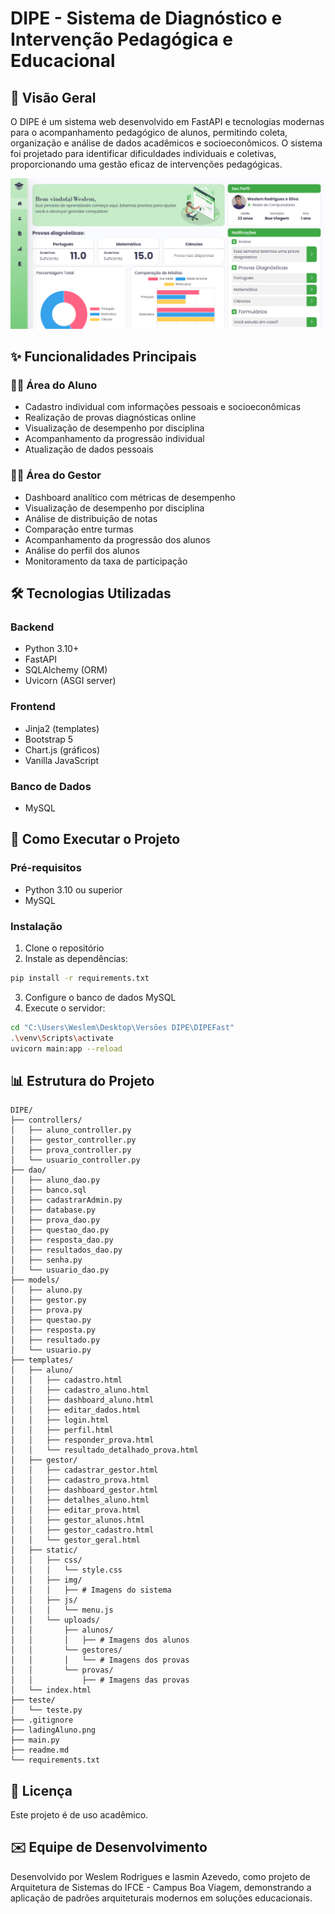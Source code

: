 # DIPE - Sistema de Diagnóstico e Intervenção Pedagógica e Educacional

## 📌 Visão Geral
O DIPE é um sistema web desenvolvido em FastAPI e tecnologias modernas para o acompanhamento pedagógico de alunos, permitindo coleta, organização e análise de dados acadêmicos e socioeconômicos. O sistema foi projetado para identificar dificuldades individuais e coletivas, proporcionando uma gestão eficaz de intervenções pedagógicas.

![Tela Aluno](ladingAluno.png)

## ✨ Funcionalidades Principais

### 👨‍🎓 Área do Aluno
- Cadastro individual com informações pessoais e socioeconômicas
- Realização de provas diagnósticas online
- Visualização de desempenho por disciplina
- Acompanhamento da progressão individual
- Atualização de dados pessoais

### 👨‍🏫 Área do Gestor
- Dashboard analítico com métricas de desempenho
- Visualização de desempenho por disciplina
- Análise de distribuição de notas
- Comparação entre turmas
- Acompanhamento da progressão dos alunos
- Análise do perfil dos alunos
- Monitoramento da taxa de participação

## 🛠 Tecnologias Utilizadas

### Backend
- Python 3.10+
- FastAPI
- SQLAlchemy (ORM)
- Uvicorn (ASGI server)

### Frontend
- Jinja2 (templates)
- Bootstrap 5
- Chart.js (gráficos)
- Vanilla JavaScript

### Banco de Dados
- MySQL

## 🚀 Como Executar o Projeto

### Pré-requisitos
- Python 3.10 ou superior
- MySQL

### Instalação
1. Clone o repositório
2. Instale as dependências:
```bash
pip install -r requirements.txt
```
3. Configure o banco de dados MySQL
4. Execute o servidor:
```bash
cd "C:\Users\Weslem\Desktop\Versões DIPE\DIPEFast"
.\venv\Scripts\activate
uvicorn main:app --reload
```

## 📊 Estrutura do Projeto
```
DIPE/
├── controllers/
│   ├── aluno_controller.py
│   ├── gestor_controller.py
│   ├── prova_controller.py
│   └── usuario_controller.py
├── dao/
│   ├── aluno_dao.py
│   ├── banco.sql
│   ├── cadastrarAdmin.py
│   ├── database.py
│   ├── prova_dao.py
│   ├── questao_dao.py
│   ├── resposta_dao.py
│   ├── resultados_dao.py
│   ├── senha.py
│   └── usuario_dao.py
├── models/
│   ├── aluno.py
│   ├── gestor.py
│   ├── prova.py
│   ├── questao.py
│   ├── resposta.py
│   ├── resultado.py
│   └── usuario.py
├── templates/
│   ├── aluno/
│   │   ├── cadastro.html
│   │   ├── cadastro_aluno.html
│   │   ├── dashboard_aluno.html
│   │   ├── editar_dados.html
│   │   ├── login.html
│   │   ├── perfil.html
│   │   ├── responder_prova.html
│   │   └── resultado_detalhado_prova.html
│   ├── gestor/
│   │   ├── cadastrar_gestor.html
│   │   ├── cadastro_prova.html
│   │   ├── dashboard_gestor.html
│   │   ├── detalhes_aluno.html
│   │   ├── editar_prova.html
│   │   ├── gestor_alunos.html
│   │   ├── gestor_cadastro.html
│   │   └── gestor_geral.html
│   ├── static/
│   │   ├── css/
│   │   │   └── style.css
│   │   ├── img/
│   │   │   ├── # Imagens do sistema
│   │   ├── js/
│   │   │   └── menu.js
│   │   └── uploads/
│   │       ├── alunos/
│   │       │   ├── # Imagens dos alunos
│   │       └── gestores/
│   │       │   └── # Imagens dos provas
│   │       └── provas/
│   │           ├── # Imagens das provas
│   └── index.html
├── teste/
│   └── teste.py
├── .gitignore
├── ladingAluno.png
├── main.py
├── readme.md
└── requirements.txt
```

## 📄 Licença
Este projeto é de uso acadêmico.

## ✉️ Equipe de Desenvolvimento
Desenvolvido por Weslem Rodrigues e Iasmin Azevedo, como projeto de Arquitetura de Sistemas do IFCE - Campus Boa Viagem, demonstrando a aplicação de padrões arquiteturais modernos em soluções educacionais.
